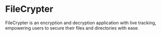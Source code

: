 # FileCrypter
FileCrypter is an encryption and decryption application with live tracking, empowering users to secure their files and directories with ease.
